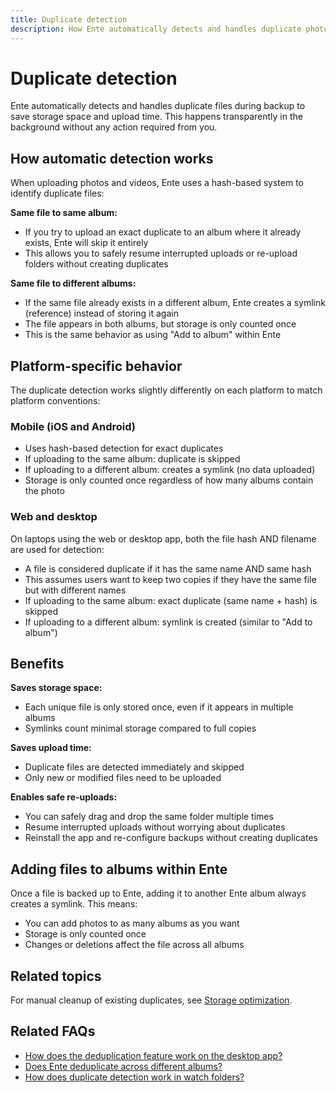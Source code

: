 ```yaml
---
title: Duplicate detection
description: How Ente automatically detects and handles duplicate photos during backup
---
```


# Duplicate detection

Ente automatically detects and handles duplicate files during backup to save storage space and upload time. This happens transparently in the background without any action required from you.

## How automatic detection works

When uploading photos and videos, Ente uses a hash-based system to identify duplicate files:

**Same file to same album:**
- If you try to upload an exact duplicate to an album where it already exists, Ente will skip it entirely
- This allows you to safely resume interrupted uploads or re-upload folders without creating duplicates

**Same file to different albums:**
- If the same file already exists in a different album, Ente creates a symlink (reference) instead of storing it again
- The file appears in both albums, but storage is only counted once
- This is the same behavior as using "Add to album" within Ente

## Platform-specific behavior

The duplicate detection works slightly differently on each platform to match platform conventions:

### Mobile (iOS and Android)

- Uses hash-based detection for exact duplicates
- If uploading to the same album: duplicate is skipped
- If uploading to a different album: creates a symlink (no data uploaded)
- Storage is only counted once regardless of how many albums contain the photo

### Web and desktop

On laptops using the web or desktop app, both the file hash AND filename are used for detection:

- A file is considered duplicate if it has the same name AND same hash
- This assumes users want to keep two copies if they have the same file but with different names
- If uploading to the same album: exact duplicate (same name + hash) is skipped
- If uploading to a different album: symlink is created (similar to "Add to album")

## Benefits

**Saves storage space:**
- Each unique file is only stored once, even if it appears in multiple albums
- Symlinks count minimal storage compared to full copies

**Saves upload time:**
- Duplicate files are detected immediately and skipped
- Only new or modified files need to be uploaded

**Enables safe re-uploads:**
- You can safely drag and drop the same folder multiple times
- Resume interrupted uploads without worrying about duplicates
- Reinstall the app and re-configure backups without creating duplicates

## Adding files to albums within Ente

Once a file is backed up to Ente, adding it to another Ente album always creates a symlink. This means:
- You can add photos to as many albums as you want
- Storage is only counted once
- Changes or deletions affect the file across all albums

## Related topics

For manual cleanup of existing duplicates, see [Storage optimization](/photos/features/albums-and-organization/storage-optimization).

## Related FAQs

* [How does the deduplication feature work on the desktop app?](/photos/faq/backup-and-sync#deduplication-desktop)
* [Does Ente deduplicate across different albums?](/photos/faq/storage-and-plans#dedup-albums)
* [How does duplicate detection work in watch folders?](/photos/faq/backup-and-sync#watch-folder-dedup)
